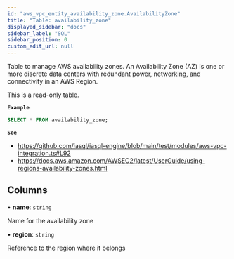 ```yaml
---
id: "aws_vpc_entity_availability_zone.AvailabilityZone"
title: "Table: availability_zone"
displayed_sidebar: "docs"
sidebar_label: "SQL"
sidebar_position: 0
custom_edit_url: null
---
```


Table to manage AWS availability zones. An Availability Zone (AZ) is one or more discrete data
centers with redundant power, networking, and connectivity in an AWS Region.

This is a read-only table.

**`Example`**

```sql TheButton[Shows availability zones]="Shows availability zones"
SELECT * FROM availability_zone;
```

**`See`**

 - https://github.com/iasql/iasql-engine/blob/main/test/modules/aws-vpc-integration.ts#L92
 - https://docs.aws.amazon.com/AWSEC2/latest/UserGuide/using-regions-availability-zones.html

## Columns

• **name**: `string`

Name for the availability zone

• **region**: `string`

Reference to the region where it belongs
